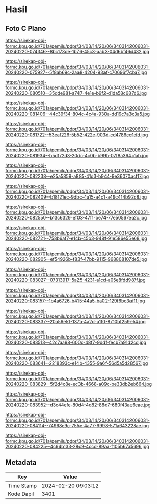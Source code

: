 # Hasil

## Foto C Plano

https://sirekap-obj-formc.kpu.go.id/701a/pemilu/pdpr/34/03/14/20/06/3403142006031-20240220-074346--8bc173de-1b76-45c3-aab3-04d6bf46d432.jpg

https://sirekap-obj-formc.kpu.go.id/701a/pemilu/pdpr/34/03/14/20/06/3403142006031-20240220-075927--5f8ab69c-2aa8-4204-93af-c70696f7cba7.jpg

https://sirekap-obj-formc.kpu.go.id/701a/pemilu/pdpr/34/03/14/20/06/3403142006031-20240220-080510--35dde981-a747-4e1e-b9f2-d1da58c687d6.jpg

https://sirekap-obj-formc.kpu.go.id/701a/pemilu/pdpr/34/03/14/20/06/3403142006031-20240220-081406--44c39f34-804c-4c4a-930a-dd19c7a3c3a5.jpg

https://sirekap-obj-formc.kpu.go.id/701a/pemilu/pdpr/34/03/14/20/06/3403142006031-20240220-081722--53eaf226-5b52-422e-903d-cd4786cc1efd.jpg

https://sirekap-obj-formc.kpu.go.id/701a/pemilu/pdpr/34/03/14/20/06/3403142006031-20240220-081934--b5df72d3-20dc-4c0b-b99b-07f8a364c1ab.jpg

https://sirekap-obj-formc.kpu.go.id/701a/pemilu/pdpr/34/03/14/20/06/3403142006031-20240220-082238--e25a5859-a885-41d3-b944-9e36070acf17.jpg

https://sirekap-obj-formc.kpu.go.id/701a/pemilu/pdpr/34/03/14/20/06/3403142006031-20240220-082409--b18121ec-9dbc-4a15-a4c1-a49c414b92d8.jpg

https://sirekap-obj-formc.kpu.go.id/701a/pemilu/pdpr/34/03/14/20/06/3403142006031-20240220-082550--b13c6329-ef03-47f1-be74-77e50567ea2c.jpg

https://sirekap-obj-formc.kpu.go.id/701a/pemilu/pdpr/34/03/14/20/06/3403142006031-20240220-082721--758b6af7-e14b-45b3-948f-91e586e55e68.jpg

https://sirekap-obj-formc.kpu.go.id/701a/pemilu/pdpr/34/03/14/20/06/3403142006031-20240220-082905--ef54926b-f83f-47bb-9115-968808107de5.jpg

https://sirekap-obj-formc.kpu.go.id/701a/pemilu/pdpr/34/03/14/20/06/3403142006031-20240220-083027--07313917-5a25-4231-a1cd-a05e8fdd987f.jpg

https://sirekap-obj-formc.kpu.go.id/701a/pemilu/pdpr/34/03/14/20/06/3403142006031-20240220-083157--1b4a6726-b415-44a5-ba02-129f6bc3af11.jpg

https://sirekap-obj-formc.kpu.go.id/701a/pemilu/pdpr/34/03/14/20/06/3403142006031-20240220-083337--20a56e51-137a-4a2d-a1f0-8710bf259e54.jpg

https://sirekap-obj-formc.kpu.go.id/701a/pemilu/pdpr/34/03/14/20/06/3403142006031-20240220-083513--42c7aa98-600c-48f7-9ddf-fecb7a91d2cd.jpg

https://sirekap-obj-formc.kpu.go.id/701a/pemilu/pdpr/34/03/14/20/06/3403142006031-20240220-083641--2218393c-e14b-4355-9a6f-56d5a5d28567.jpg

https://sirekap-obj-formc.kpu.go.id/701a/pemilu/pdpr/34/03/14/20/06/3403142006031-20240220-083829--5f2d4c8e-ec3b-4668-a09c-be33db2eb664.jpg

https://sirekap-obj-formc.kpu.go.id/701a/pemilu/pdpr/34/03/14/20/06/3403142006031-20240220-083952--d3c44efe-80d4-4d82-88d7-680f43ae6eae.jpg

https://sirekap-obj-formc.kpu.go.id/701a/pemilu/pdpr/34/03/14/20/06/3403142006031-20240220-084114--74968e9c-755e-4a77-9998-571a643228ae.jpg

https://sirekap-obj-formc.kpu.go.id/701a/pemilu/pdpr/34/03/14/20/06/3403142006031-20240220-084225--4c94b133-28c9-4ccd-89aa-f105b67a5696.jpg


## Metadata

| Key        | Value               |
| ---------- | ------------------- |
| Time Stamp | 2024-02-20 09:03:12 |
| Kode Dapil | 3401                |



